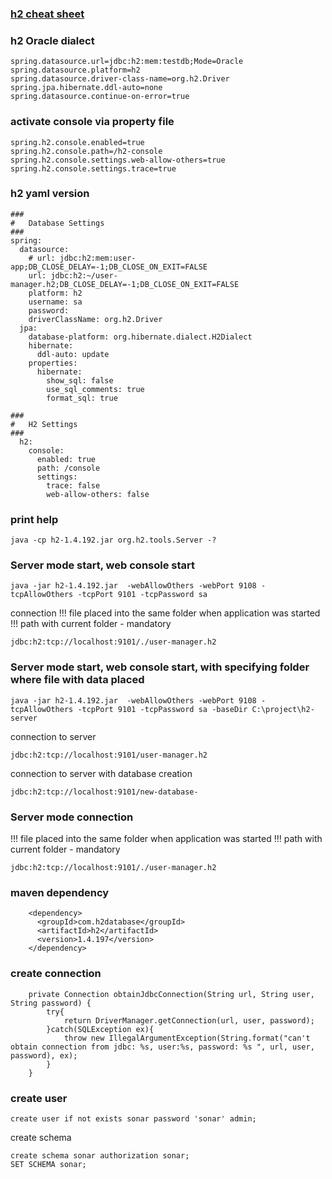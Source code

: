 ### [h2 cheat sheet](http://www.h2database.com/html/cheatSheet.html)

### h2 Oracle dialect
```
spring.datasource.url=jdbc:h2:mem:testdb;Mode=Oracle
spring.datasource.platform=h2
spring.datasource.driver-class-name=org.h2.Driver
spring.jpa.hibernate.ddl-auto=none
spring.datasource.continue-on-error=true
```

### activate console via property file
```
spring.h2.console.enabled=true
spring.h2.console.path=/h2-console
spring.h2.console.settings.web-allow-others=true
spring.h2.console.settings.trace=true
```

### h2 yaml version
```
###
#   Database Settings
###
spring:
  datasource:
    # url: jdbc:h2:mem:user-app;DB_CLOSE_DELAY=-1;DB_CLOSE_ON_EXIT=FALSE
    url: jdbc:h2:~/user-manager.h2;DB_CLOSE_DELAY=-1;DB_CLOSE_ON_EXIT=FALSE
    platform: h2
    username: sa
    password:
    driverClassName: org.h2.Driver
  jpa:
    database-platform: org.hibernate.dialect.H2Dialect
    hibernate:
      ddl-auto: update
    properties:
      hibernate:
        show_sql: false
        use_sql_comments: true
        format_sql: true

###
#   H2 Settings
###
  h2:
    console:
      enabled: true
      path: /console
      settings:
        trace: false
        web-allow-others: false
```
### print help
```
java -cp h2-1.4.192.jar org.h2.tools.Server -?
```

### Server mode start, web console start
```
java -jar h2-1.4.192.jar  -webAllowOthers -webPort 9108 -tcpAllowOthers -tcpPort 9101 -tcpPassword sa
```
connection
!!! file placed into the same folder when application was started
!!! path with current folder - mandatory
```
jdbc:h2:tcp://localhost:9101/./user-manager.h2
```

### Server mode start, web console start, with specifying folder where file with data placed
```
java -jar h2-1.4.192.jar  -webAllowOthers -webPort 9108 -tcpAllowOthers -tcpPort 9101 -tcpPassword sa -baseDir C:\project\h2-server 
```
connection to server
```
jdbc:h2:tcp://localhost:9101/user-manager.h2
```
connection to server with database creation
```
jdbc:h2:tcp://localhost:9101/new-database-
```


### Server mode connection 
!!! file placed into the same folder when application was started
!!! path with current folder - mandatory
```
jdbc:h2:tcp://localhost:9101/./user-manager.h2
```


### maven dependency
```
    <dependency>
      <groupId>com.h2database</groupId>
      <artifactId>h2</artifactId>
      <version>1.4.197</version>
    </dependency>
```
### create connection
```
    private Connection obtainJdbcConnection(String url, String user, String password) {
        try{
            return DriverManager.getConnection(url, user, password);
        }catch(SQLException ex){
            throw new IllegalArgumentException(String.format("can't obtain connection from jdbc: %s, user:%s, password: %s ", url, user, password), ex);
        }
    }

```
### create user
```
create user if not exists sonar password 'sonar' admin;
```

create schema
```
create schema sonar authorization sonar;
SET SCHEMA sonar;
```
